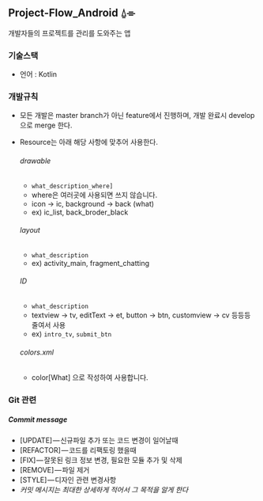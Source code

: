 ## Project-Flow_Android ⍙⌯

 개발자들의 프로젝트를 관리를 도와주는 앱


### 기술스택


+ 언어 : Kotlin


### 개발규칙


+ 모든 개발은 master branch가 아닌 feature에서 진행하며, 개발 완료시 develop으로 merge 한다.

+ Resource는 아래 해당 사항에 맞추어 사용한다.

  ###### drawable
    + `what_description_where]`
    + where은 여러곳에 사용되면 쓰지 않습니다.
    + icon -> ic, background -> back  (what)
    + ex) ic_list, back_broder_black
  
  ###### layout
    + `what_description`
    + ex) activity_main, fragment_chatting
  
  ###### ID
    + `what_description`
    + textview -> tv, editText -> et, button -> btn, customview → cv 등등등 줄여서 사용
    + ex) `intro_tv`, `submit_btn`
  
  ###### colors.xml
    + color[What] 으로 작성하여 사용합니다.


### 	Git 관련  

  ##### Commit message 

  + [UPDATE] — 신규파일 추가 또는 코드 변경이 일어날때
  + [REFACTOR] — 코드를 리팩토링 했을때
  + [FIX] — 잘못된 링크 정보 변경, 필요한 모듈 추가 및 삭제
  + [REMOVE] — 파일 제거
  + [STYLE] — 디자인 관련 변경사항
  + *커밋 메시지는 최대한 상세하게 적어서 그 목적을 알게 한다*

